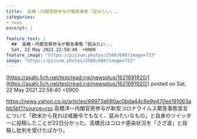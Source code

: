 ```yaml
---
title:  高橋・内閣官房参与が緊急事態「屁みたい」…  
categories:
- news
excerpt: |
  
feature_text: |
  ##  高橋・内閣官房参与が緊急事態「屁みたい...
  Sat, 22 May 2021 22:58:40  +0900
feature_image: "https://picsum.photos/2560/600?image=733"
image: "https://picsum.photos/2560/600?image=733"
---
```


[https://asahi.5ch.net/test/read.cgi/newsplus/1621691920/](https://asahi.5ch.net/test/read.cgi/newsplus/1621691920/)
posted on Sat, 22 May 2021 22:58:40  +0900

<!--more-->

https://news.yahoo.co.jp/articles/89973a690ac0bda44c8e9e470ee191063abb5bf1?source=rss 高橋洋一内閣官房参与が新型コロナウイルス緊急事態宣言について「欧米から見れば戒厳令でもなく、屁みたいなもの」と自身のツイッターに投稿したことが22日分かった。高橋氏はコロナ感染状況を「さざ波」と投稿し批判を受けたばかり。
